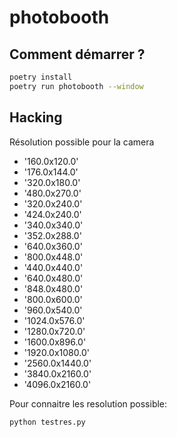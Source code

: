 # photobooth

## Comment démarrer ?

```bash
poetry install
poetry run photobooth --window
```


## Hacking

Résolution possible pour la camera

* '160.0x120.0'
* '176.0x144.0'
* '320.0x180.0'
* '480.0x270.0'
* '320.0x240.0'
* '424.0x240.0'
* '340.0x340.0'
* '352.0x288.0'
* '640.0x360.0'
* '800.0x448.0'
* '440.0x440.0'
* '640.0x480.0'
* '848.0x480.0'
* '800.0x600.0'
* '960.0x540.0'
* '1024.0x576.0'
* '1280.0x720.0'
* '1600.0x896.0'
* '1920.0x1080.0'
* '2560.0x1440.0'
* '3840.0x2160.0'
* '4096.0x2160.0'

Pour connaitre les resolution possible:

```bash
python testres.py
```
